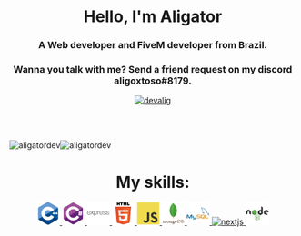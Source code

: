 <h1 align="center">Hello, I'm Aligator</h1>
<h3 align="center">A Web developer and FiveM developer from Brazil.</h3>
<h3 align="center">Wanna you talk with me? Send a friend request on my discord aligoxtoso#8179.</h3>


<p align="center"> <a href="https://twitter.com/devalig" target="blank"><img src="https://img.shields.io/twitter/follow/devalig?logo=twitter&style=for-the-badge" alt="devalig" />
 </a> </p>

<br></br>




<p><img align="left" src="https://github-readme-stats.vercel.app/api/top-langs?username=aligatordev&show_icons=true&locale=en&layout=compact" alt="aligatordev" /> 

<img src="https://github-readme-stats.vercel.app/api?username=aligatordev&show_icons=true&locale=en" alt="aligatordev" />
</p>


<h1 align="center">My skills:</h1>

<p align="center"> <a href="https://www.w3schools.com/cpp/" target="_blank"> <img src="https://raw.githubusercontent.com/devicons/devicon/master/icons/cplusplus/cplusplus-original.svg" alt="cplusplus" width="40" height="40"/> </a> <a href="https://www.w3schools.com/cs/" target="_blank"> <img src="https://raw.githubusercontent.com/devicons/devicon/master/icons/csharp/csharp-original.svg" alt="csharp" width="40" height="40"/> </a> <a href="https://expressjs.com" target="_blank"> <img src="https://raw.githubusercontent.com/devicons/devicon/master/icons/express/express-original-wordmark.svg" alt="express" width="40" height="40"/> </a> <a href="https://www.w3.org/html/" target="_blank"> <img src="https://raw.githubusercontent.com/devicons/devicon/master/icons/html5/html5-original-wordmark.svg" alt="html5" width="40" height="40"/> </a> <a href="https://developer.mozilla.org/en-US/docs/Web/JavaScript" target="_blank"> <img src="https://raw.githubusercontent.com/devicons/devicon/master/icons/javascript/javascript-original.svg" alt="javascript" width="40" height="40"/> </a> <a href="https://www.mongodb.com/" target="_blank"> <img src="https://raw.githubusercontent.com/devicons/devicon/master/icons/mongodb/mongodb-original-wordmark.svg" alt="mongodb" width="40" height="40"/> </a> <a href="https://www.mysql.com/" target="_blank"> <img src="https://raw.githubusercontent.com/devicons/devicon/master/icons/mysql/mysql-original-wordmark.svg" alt="mysql" width="40" height="40"/> </a> <a href="https://nextjs.org/" target="_blank"> <img src="https://cdn.worldvectorlogo.com/logos/nextjs-3.svg" alt="nextjs" width="40" height="40"/> </a> <a href="https://nodejs.org" target="_blank"> <img src="https://raw.githubusercontent.com/devicons/devicon/master/icons/nodejs/nodejs-original-wordmark.svg" alt="nodejs" width="40" height="40"/> </a> <a href="https://www.typescriptlang.org/" target="_blank"> </a> </p>
